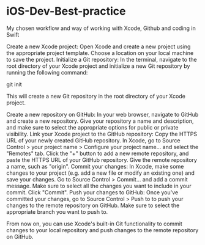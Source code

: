 # iOS-Dev-Best-practice
My chosen workflow and way of working with Xcode, Github and coding in Swift

Create a new Xcode project: 
Open Xcode and create a new project using the appropriate project template. Choose a location on your local machine to save the project.
Initialize a Git repository: In the terminal, navigate to the root directory of your Xcode project and initialize a new Git repository by running the following command:

git init

This will create a new Git repository in the root directory of your Xcode project.

Create a new repository on GitHub: 
In your web browser, navigate to GitHub and create a new repository. Give your repository a name and description, and make sure to select the appropriate options for public or private visibility.
Link your Xcode project to the GitHub repository: Copy the HTTPS URL of your newly created GitHub repository. In Xcode, go to Source Control > your project name > Configure your project name... and select the "Remotes" tab. Click the "+" button to add a new remote repository, and paste the HTTPS URL of your GitHub repository. Give the remote repository a name, such as "origin".
Commit your changes: In Xcode, make some changes to your project (e.g. add a new file or modify an existing one) and save your changes. Go to Source Control > Commit... and add a commit message. Make sure to select all the changes you want to include in your commit. Click "Commit".
Push your changes to GitHub: Once you've committed your changes, go to Source Control > Push to <remote> to push your changes to the remote repository on GitHub. Make sure to select the appropriate branch you want to push to.

From now on, you can use Xcode's built-in Git functionality to commit changes to your local repository and push changes to the remote repository on GitHub.
